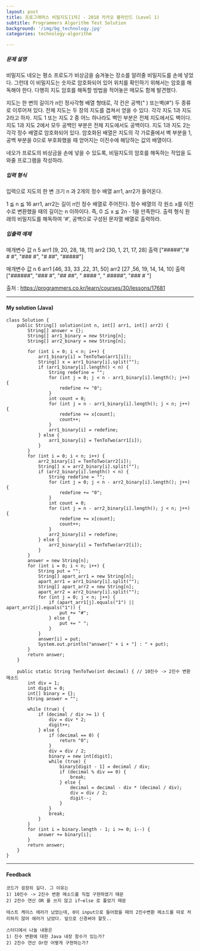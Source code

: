 ```yaml
---
layout: post
title: 프로그래머스 비밀지도[1차] - 2018 카카오 블라인드 (Level 1)
subtitle: Programmers Algorithm Test Solution
background: '/img/bg_technology.jpg'
categories: technology-algorithm

---
```


##### 문제 설명

비밀지도
네오는 평소 프로도가 비상금을 숨겨놓는 장소를 알려줄 비밀지도를 손에 넣었다. 그런데 이 비밀지도는 숫자로 암호화되어 있어 위치를 확인하기 위해서는 암호를 해독해야 한다. 다행히 지도 암호를 해독할 방법을 적어놓은 메모도 함께 발견했다.

지도는 한 변의 길이가 n인 정사각형 배열 형태로, 각 칸은 공백(" ) 또는벽(#") 두 종류로 이루어져 있다.
전체 지도는 두 장의 지도를 겹쳐서 얻을 수 있다. 각각 지도 1과 지도 2라고 하자. 지도 1 또는 지도 2 중 어느 하나라도 벽인 부분은 전체 지도에서도 벽이다. 지도 1과 지도 2에서 모두 공백인 부분은 전체 지도에서도 공백이다.
지도 1과 지도 2는 각각 정수 배열로 암호화되어 있다.
암호화된 배열은 지도의 각 가로줄에서 벽 부분을 1, 공백 부분을 0으로 부호화했을 때 얻어지는 이진수에 해당하는 값의 배열이다.

네오가 프로도의 비상금을 손에 넣을 수 있도록, 비밀지도의 암호를 해독하는 작업을 도와줄 프로그램을 작성하라.

##### 입력 형식
입력으로 지도의 한 변 크기 n 과 2개의 정수 배열 arr1, arr2가 들어온다.

1 ≦ n ≦ 16
arr1, arr2는 길이 n인 정수 배열로 주어진다.
정수 배열의 각 원소 x를 이진수로 변환했을 때의 길이는 n 이하이다. 즉, 0 ≦ x ≦ 2n - 1을 만족한다.
출력 형식
원래의 비밀지도를 해독하여 '#', 공백으로 구성된 문자열 배열로 출력하라.

##### 입출력 예제
매개변수	값
n	5
arr1	[9, 20, 28, 18, 11]
arr2	[30, 1, 21, 17, 28]
출력	["#####","# # #", "### #", "# ##", "#####"]

매개변수	값
n	6
arr1	[46, 33, 33 ,22, 31, 50]
arr2	[27 ,56, 19, 14, 14, 10]
출력	["######", "### #", "## ##", " #### ", " #####", "### # "]


출처 : https://programmers.co.kr/learn/courses/30/lessons/17681

---

#### My solution (Java)

```
class Solution {
	public String[] solution(int n, int[] arr1, int[] arr2) {
		String[] answer = {};
		String[] arr1_binary = new String[n];
		String[] arr2_binary = new String[n];

		for (int i = 0; i < n; i++) {
			arr1_binary[i] = TenToTwo(arr1[i]);
			String[] x = arr1_binary[i].split("");
			if (arr1_binary[i].length() < n) {
				String redefine = "";
				for (int j = 0; j < n - arr1_binary[i].length(); j++) {
					redefine += "0";
				}
				int count = 0;
				for (int j = n - arr1_binary[i].length(); j < n; j++) {
					redefine += x[count];
					count++;
				}
				arr1_binary[i] = redefine;
			} else {
				arr1_binary[i] = TenToTwo(arr1[i]);
			}
		}
		for (int i = 0; i < n; i++) {
			arr2_binary[i] = TenToTwo(arr2[i]);
			String[] x = arr2_binary[i].split("");
			if (arr2_binary[i].length() < n) {
				String redefine = "";
				for (int j = 0; j < n - arr2_binary[i].length(); j++) {
					redefine += "0";
				}
				int count = 0;
				for (int j = n - arr2_binary[i].length(); j < n; j++) {
					redefine += x[count];
					count++;
				}
				arr2_binary[i] = redefine;
			} else {
				arr2_binary[i] = TenToTwo(arr2[i]);
			}
		}
		answer = new String[n];
		for (int i = 0; i < n; i++) {
			String put = "";
			String[] apart_arr1 = new String[n];
			apart_arr1 = arr1_binary[i].split("");
			String[] apart_arr2 = new String[n];
			apart_arr2 = arr2_binary[i].split("");
			for (int j = 0; j < n; j++) {
				if (apart_arr1[j].equals("1") || apart_arr2[j].equals("1")) {
					put += "#";
				} else {
					put += " ";
				}
			}
			answer[i] = put;
			System.out.println("answer[" + i + "] : " + put);
		}
		return answer;
	}

	public static String TenToTwo(int decimal) { // 10진수 -> 2진수 변환 메소드
		int div = 1;
		int digit = 0;
		int[] binary = {};
		String answer = "";

		while (true) {
			if (decimal / div >= 1) {
				div = div * 2;
				digit++;
			} else {
				if (decimal == 0) {
					return "0";
				}
				div = div / 2;
				binary = new int[digit];
				while (true) {
					binary[digit - 1] = decimal / div;
					if (decimal % div == 0) {
						break;
					} else {
						decimal = decimal - div * (decimal / div);
						div = div / 2;
						digit--;
					}
				}
				break;
			}
		}
		for (int i = binary.length - 1; i >= 0; i--) {
			answer += binary[i];
		}
		return answer;
	}
}
```
---


#### Feedback

```
코드가 굉장히 길다. 그 이유는 
1) 10진수 -> 2진수 변환 메소드를 직접 구현하였기 때문
2) 2진수 연산 OR 를 쓰지 않고 if~else 로 풀었기 때문

테스트 케이스 에러가 났었는데, 0이 input으로 들어왔을 때의 2진수변환 메소드를 따로 처리하지 않아 에러가 났었다. 앞으로 신경써야 할듯..

스터디에서 나눌 내용은
1) 진수 변환에 대한 Java 내장 함수가 있는가?
2) 2진수 연산 Or란 어떻게 구현하는가?
```